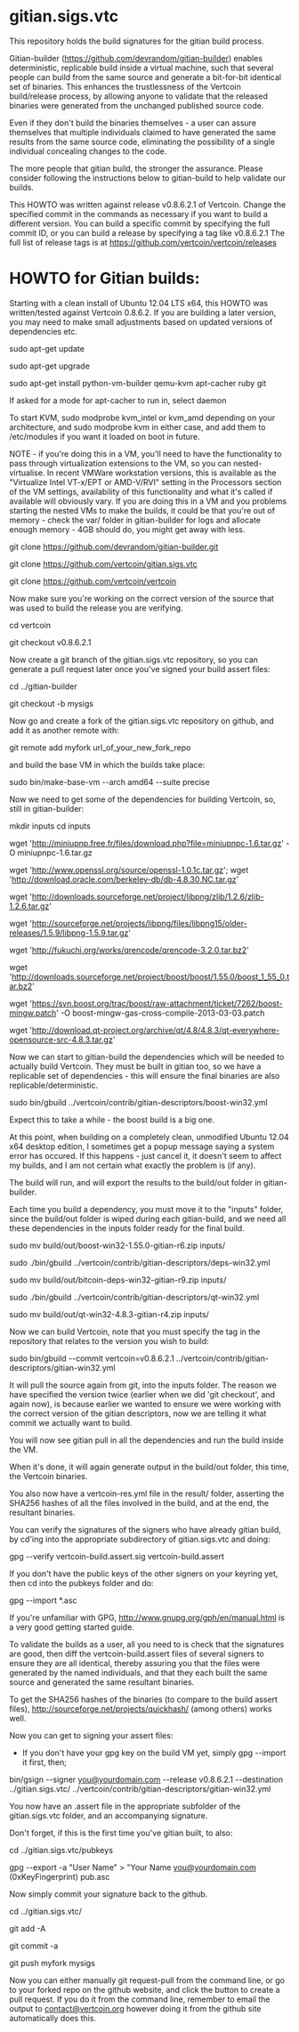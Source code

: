 gitian.sigs.vtc
===============

This repository holds the build signatures for the gitian build process.

Gitian-builder (https://github.com/devrandom/gitian-builder) enables deterministic, replicable build inside a virtual machine,
such that several people can build from the same source and generate a bit-for-bit identical set of binaries. This enhances
the trustlessness of the Vertcoin build/release process, by allowing anyone to validate that the released binaries were
generated from the unchanged published source code. 

Even if they don't build the binaries themselves - a user can assure themselves that multiple individuals claimed to have 
generated the same results from the same source code, eliminating the possibility of a single individual concealing 
changes to the code.

The more people that gitian build, the stronger the assurance. Please consider following the instructions below to
gitian-build to help validate our builds.

This HOWTO was written against release v0.8.6.2.1 of Vertcoin. Change the specified commit in the commands as necessary
if you want to build a different version. You can build a specific commit by specifying the full commit ID, or you
can build a release by specifying a tag like v0.8.6.2.1 The full list of release tags is at 
https://github.com/vertcoin/vertcoin/releases


HOWTO for Gitian builds:
========================

Starting with a clean install of Ubuntu 12.04 LTS x64, this HOWTO was written/tested against Vertcoin 0.8.6.2. If you are 
building a later version, you may need to make small adjustments based on updated versions of dependencies etc.

sudo apt-get update

sudo apt-get upgrade

sudo apt-get install python-vm-builder qemu-kvm apt-cacher ruby git

If asked for a mode for apt-cacher to run in, select daemon

To start KVM, sudo modprobe kvm_intel or kvm_amd depending on your architecture, and sudo modprobe kvm in either case, 
and add them to /etc/modules if you want it loaded on boot in future. 

NOTE - if you're doing this in a VM, you'll need to have the functionality to pass through virtualization extensions to the VM, 
so you can nested-virtualise. In recent VMWare workstation versions, this is available as the "Virtualize Intel VT-x/EPT or AMD-V/RVI" 
setting in the Processors section of the VM settings, availability of this functionality and what it's called if available will 
obviously vary. If you are doing this in a VM and you problems starting the nested VMs to make the builds, it could be that you're out 
of memory - check the var/ folder in gitian-builder for logs and allocate enough memory - 4GB should do, you might get away with less.

git clone https://github.com/devrandom/gitian-builder.git

git clone https://github.com/vertcoin/gitian.sigs.vtc

git clone https://github.com/vertcoin/vertcoin

Now make sure you're working on the correct version of the source that was used to build the release you are verifying. 

cd vertcoin

git checkout v0.8.6.2.1

Now create a git branch of the gitian.sigs.vtc repository, so you can generate a pull request later once you've signed your 
build assert files:

cd ../gitian-builder

git checkout -b mysigs

Now go and create a fork of the gitian.sigs.vtc repository on github, and add it as another remote with:

git remote add myfork url_of_your_new_fork_repo

and build the base VM in which the builds take place:

sudo bin/make-base-vm --arch amd64 --suite precise

Now we need to get some of the dependencies for building Vertcoin, so, still in gitian-builder:

mkdir inputs
cd inputs

wget 'http://miniupnp.free.fr/files/download.php?file=miniupnpc-1.6.tar.gz' -O miniupnpc-1.6.tar.gz

wget 'http://www.openssl.org/source/openssl-1.0.1c.tar.gz'; wget 'http://download.oracle.com/berkeley-db/db-4.8.30.NC.tar.gz' 

wget 'http://downloads.sourceforge.net/project/libpng/zlib/1.2.6/zlib-1.2.6.tar.gz'

wget 'http://sourceforge.net/projects/libpng/files/libpng15/older-releases/1.5.9/libpng-1.5.9.tar.gz' 

wget 'http://fukuchi.org/works/qrencode/qrencode-3.2.0.tar.bz2'

wget 'http://downloads.sourceforge.net/project/boost/boost/1.55.0/boost_1_55_0.tar.bz2' 

wget 'https://svn.boost.org/trac/boost/raw-attachment/ticket/7262/boost-mingw.patch' -O boost-mingw-gas-cross-compile-2013-03-03.patch 

wget 'http://download.qt-project.org/archive/qt/4.8/4.8.3/qt-everywhere-opensource-src-4.8.3.tar.gz'

Now we can start to gitian-build the dependencies which will be needed to actually build Vertcoin. They must be built in gitian too, 
so we have a replicable set of dependencies - this will ensure the final binaries are also replicable/deterministic. 

sudo bin/gbuild ../vertcoin/contrib/gitian-descriptors/boost-win32.yml

Expect this to take a while - the boost build is a big one.

At this point, when building on a completely clean, unmodified Ubuntu 12.04 x64 desktop edition, I sometimes get a popup message 
saying a system error has occured. If this happens - just cancel it, it doesn't seem to affect my builds, and I am not certain what 
exactly the problem is (if any).

The build will run, and will export the results to the build/out folder in gitian-builder. 

Each time you build a dependency, you must move it to the "inputs" folder, since the build/out folder is wiped during each gitian-build, 
and we need all these dependencies in the inputs folder ready for the final build.

sudo mv build/out/boost-win32-1.55.0-gitian-r6.zip inputs/

sudo ./bin/gbuild ../vertcoin/contrib/gitian-descriptors/deps-win32.yml

sudo mv build/out/bitcoin-deps-win32-gitian-r9.zip inputs/

sudo ./bin/gbuild ../vertcoin/contrib/gitian-descriptors/qt-win32.yml

sudo mv build/out/qt-win32-4.8.3-gitian-r4.zip inputs/

Now we can build Vertcoin, note that you must specify the tag in the repository that relates to the version you wish to build:

sudo bin/gbuild --commit vertcoin=v0.8.6.2.1 ../vertcoin/contrib/gitian-descriptors/gitian-win32.yml

It will pull the source again from git, into the inputs folder. The reason we have specified the version twice (earlier when we 
did 'git checkout', and again now), is because earlier we wanted to ensure we were working with the correct version of the gitian 
descriptors, now we are telling it what commit we actually want to build. 

You will now see gitian pull in all the dependencies and run the build inside the VM.

When it's done, it will again generate output in the build/out folder, this time, the Vertcoin binaries. 	

You also now have a vertcoin-res.yml file in the result/ folder, asserting the SHA256 hashes of all the files involved in the build, 
and at the end, the resultant binaries.

You can verify the signatures of the signers who have already gitian build, by cd'ing into the appropriate subdirectory of 
gitian.sigs.vtc and doing:

gpg --verify vertcoin-build.assert.sig vertcoin-build.assert

If you don't have the public keys of the other signers on your keyring yet, then cd into the pubkeys folder and do:

gpg --import *.asc

If you're unfamiliar with GPG, http://www.gnupg.org/gph/en/manual.html is a very good getting started guide.

To validate the builds as a user, all you need to is check that the signatures are good, then diff the vertcoin-build.assert files 
of several signers to ensure they are all identical, thereby assuring you that the files were generated by the named individuals, 
and that they each built the same source and generated the same resultant binaries. 

To get the SHA256 hashes of the binaries (to compare to the build assert files), http://sourceforge.net/projects/quickhash/ 
(among others) works well.

Now you can get to signing your assert files:

- If you don't have your gpg key on the build VM yet, simply gpg --import it first, then;

bin/gsign --signer you@yourdomain.com --release v0.8.6.2.1 --destination ../gitian.sigs.vtc/ ../vertcoin/contrib/gitian-descriptors/gitian-win32.yml

You now have an .assert file in the appropriate subfolder of the gitian.sigs.vtc folder, and an accompanying signature.

Don't forget, if this is the first time you've gitian built, to also:

cd ../gitian.sigs.vtc/pubkeys

gpg --export -a "User Name" > "Your Name you@yourdomain.com (0xKeyFingerprint) pub.asc

Now simply commit your signature back to the github.

cd ../gitian.sigs.vtc/

git add -A

git commit -a

git push myfork mysigs

Now you can either manually git request-pull from the command line, or go to your forked repo on the github website, and
click the button to create a pull request. If you do it from the command line, remember to email the output to contact@vertcoin.org
however doing it from the github site automatically does this.
